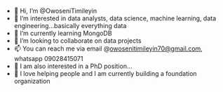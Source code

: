 - 👋 Hi, I’m @OwoseniTimileyin
- 👀 I’m interested in data analysts, data science, machine learning, data engineering...basically everything data
- 🌱 I’m currently learning MongoDB
- 💞️ I’m looking to collaborate on data projects
- 📫 You can reach me via email @owosenitimileyin70@gmail.com, whatsapp 09028415071
- 💞️ I am also interested in a PhD position...
- 💞️ I love helping people and I am currently building a foundation organization

<!---
OwoseniTimileyin/OwoseniTimileyin is a ✨ special ✨ repository because its `README.md` (this file) appears on your GitHub profile.
You can click the Preview link to take a look at your changes.
--->
